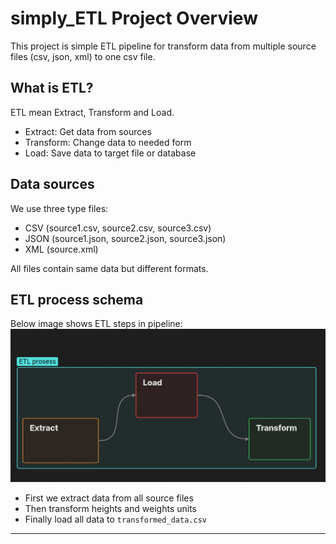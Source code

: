 # simply_ETL Project Overview

This project is simple ETL pipeline for transform data from multiple source files (csv, json, xml) to one csv file.

## What is ETL?

ETL mean Extract, Transform and Load.  
- Extract: Get data from sources  
- Transform: Change data to needed form  
- Load: Save data to target file or database

## Data sources

We use three type files:  
- CSV (source1.csv, source2.csv, source3.csv)  
- JSON (source1.json, source2.json, source3.json)  
- XML (source.xml)

All files contain same data but different formats.

## ETL process schema

Below image shows ETL steps in pipeline:  
![ETL Process Schema](../image/etl_prosses_schema.png)

- First we extract data from all source files  
- Then transform heights and weights units  
- Finally load all data to `transformed_data.csv`

---


